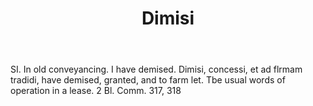 ---
title: Dimisi
letter: D
permalink: "/definitions/bld-dimisi.html"
body: SI. In old conveyancing. I have demised. Dimisi, concessi, et ad flrmam tradidi,
  have demised, granted, and to farm let. Tbe usual words of operation in a lease.
  2 Bl. Comm. 317, 318
published_at: '2018-07-07'
source: Black's Law Dictionary 2nd Ed (1910)
layout: post
---